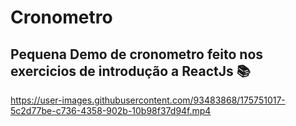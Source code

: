 



# Cronometro

## Pequena Demo de cronometro feito nos exercicios de introdução a ReactJs 📚

https://user-images.githubusercontent.com/93483868/175751017-5c2d77be-c736-4358-902b-10b98f37d94f.mp4
